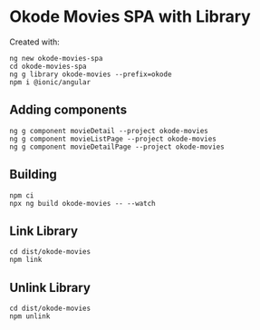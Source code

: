 # Okode Movies SPA with Library

Created with:

```
ng new okode-movies-spa
cd okode-movies-spa
ng g library okode-movies --prefix=okode
npm i @ionic/angular
```

## Adding components

```
ng g component movieDetail --project okode-movies
ng g component movieListPage --project okode-movies
ng g component movieDetailPage --project okode-movies
```

## Building

```
npm ci
npx ng build okode-movies -- --watch
```

## Link Library

```
cd dist/okode-movies
npm link
```

## Unlink Library

```
cd dist/okode-movies
npm unlink
```
